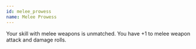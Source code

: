 ```yaml
---
id: melee_prowess
name: Melee Prowess
---
```

Your skill with melee weapons is unmatched. You have +1 to melee weapon attack and damage rolls.
